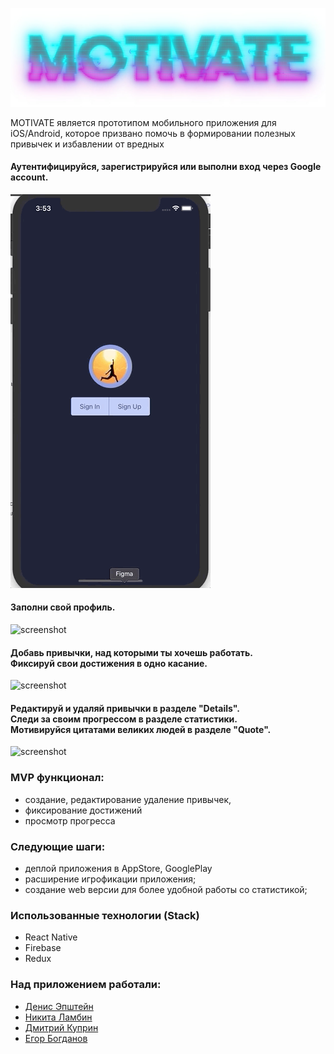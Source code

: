 ![screenshot](readme-assets/logo.jpg)

MOTIVATE является прототипом мобильного приложения для iOS/Android, которое призвано помочь в формировании полезных привычек и избавлении от вредных

#### Аутентифицируйся, зарегистрируйся или выполни вход через Google account.

![screenshot](readme-assets/Auth.gif)

#### Заполни свой профиль.

![screenshot](readme-assets/Profile.gif)

#### Добавь привычки, над которыми ты хочешь работать. <br/>Фиксируй свои достижения в одно касание.

![screenshot](readme-assets/Habits.gif)

#### Редактируй и удаляй привычки в разделе "Details". <br/>Следи за своим прогрессом в разделе статистики. <br/>Мотивируйся цитатами великих людей в разделе "Quote".

![screenshot](readme-assets/Stat.gif)

### MVP функционал:

* создание, редактирование удаление привычек,
* фиксирование достижений
* просмотр прогресса

### Следующие шаги:

* деплой приложения в AppStore, GooglePlay
* расширение игрофикации приложения;
* создание web версии для более удобной работы со статистикой;

### Использованные технологии (Stack)
* React Native
* Firebase
* Redux

### Над приложением работали:

* [Денис Эпштейн](https://github.com/DenisEps)
* [Никита Ламбин](https://github.com/LamNik324)
* [Дмитрий Куприн](https://github.com/Dmitry-Kuprin)
* [Егор Богданов](https://github.com/YegorBogdanov)